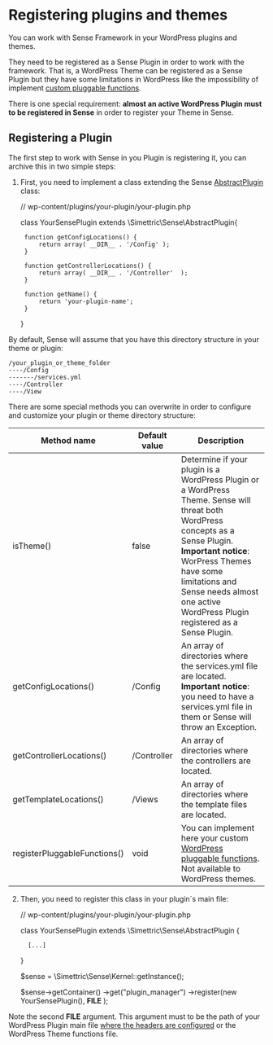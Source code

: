 # Registering plugins and themes

You can work with Sense Framework in your WordPress plugins and themes. 

They need to be registered as a Sense Plugin in order to work with the framework. 
That is, a WordPress Theme can be registered as a Sense Plugin but they have some limitations in WordPress like the impossibility of implement [custom pluggable functions](https://codex.wordpress.org/Pluggable_Functions).

There is one special requirement: **almost an active WordPress Plugin must to be registered in Sense** in order to register your Theme in Sense.



## Registering a Plugin

The first step to work with Sense in you Plugin is registering it, you can archive this in two simple steps:
 
1) First, you need to implement a class extending the Sense [AbstractPlugin](https://github.com/Simettric/Sense/blob/master/AbstractPlugin.php) class:

    
    // wp-content/plugins/your-plugin/your-plugin.php
     
    class YourSensePlugin extends \Simettric\Sense\AbstractPlugin{
         
        function getConfigLocations() {
            return array( __DIR__ . '/Config' );
        }
       
        function getControllerLocations() {
            return array( __DIR__ . '/Controller'  );
        }
       
        function getName() {
            return 'your-plugin-name';
        }
   	
   	}
   	
By default, Sense will assume that you have this directory structure in your theme or plugin:

    /your_plugin_or_theme_folder
    ----/Config
    -------/services.yml
    ----/Controller
    ----/View
   	
There are some special methods you can overwrite in order to configure and customize your plugin or theme directory structure: 

| Method name              	    | Default value 	| Description                                                                                                                                                                                                                                                             	|
|--------------------------	    |---------------	|-------------------------------------------------------------------------------------------------------------------------------------------------------------------------------------------------------------------------------------------------------------------------	|
| isTheme()                	    | false         	| Determine if your plugin is a WordPress Plugin or a WordPress Theme. Sense will threat both WordPress concepts as a Sense Plugin. **Important notice**: WorPress Themes have some limitations and Sense needs almost one active WordPress Plugin registered as a Sense Plugin. 	|
| getConfigLocations()     	    | /Config       	| An array of directories where the services.yml file are located. **Important notice**: you need to have a services.yml file in them or Sense will throw an Exception.                                                                                                       	|
| getControllerLocations() 	    | /Controller   	| An array of directories where the controllers are located.                                                                                                                                                                                                              	|
| getTemplateLocations()   	    | /Views        	| An array of directories where the template files are located.                                                                                                                                                                                                           	|
| registerPluggableFunctions() 	| void          	| You can implement here your custom [WordPress pluggable functions](https://codex.wordpress.org/Pluggable_Functions). Not available to WordPress themes. 



2) Then, you need to register this class in your plugin´s main file:

    
    // wp-content/plugins/your-plugin/your-plugin.php
     
    class YourSensePlugin extends \Simettric\Sense\AbstractPlugin {
         
         [...]
   	}
   	
   	$sense = \Simettric\Sense\Kernel::getInstance();
    
    $sense->getContainer()
          ->get("plugin_manager")
          ->register(new YourSensePlugin(), __FILE__ );
   	

Note the second **__FILE__** argument. This argument must to be the path of your WordPress Plugin main file [where the headers are configured](https://developer.wordpress.org/plugins/the-basics/header-requirements/) or the WordPress Theme functions file.